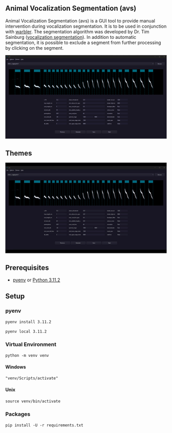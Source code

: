 ## Animal Vocalization Segmentation (avs)

Animal Vocalization Segmentation (avs) is a GUI tool to provide manual intervention during vocalization segmentation. It is to be used in conjunction with [warbler](https://github.com/braycarlson/warbler). The segmentation algorithm was developed by Dr. Tim Sainburg ([vocalization segmentation](https://github.com/timsainb/vocalization-segmentation)). In addition to automatic segmentation, it is possible to exclude a segment from further processing by clicking on the segment.

![A screenshot of demonstrating the capabilities of avs](asset/rosepine.png?raw=true "avs")

## Themes

![A .gif of demonstrating the available themes in avs](asset/themes.gif?raw=true "themes")

## Prerequisites

* [pyenv](https://github.com/pyenv/pyenv) or [Python 3.11.2](https://www.python.org/downloads/)

## Setup

### pyenv

```
pyenv install 3.11.2
```

```
pyenv local 3.11.2
```

### Virtual Environment

```
python -m venv venv
```

#### Windows

```
"venv/Scripts/activate"
```

#### Unix

```
source venv/bin/activate
```

### Packages

```
pip install -U -r requirements.txt
```
